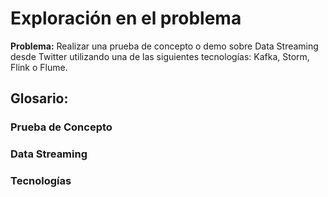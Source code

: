 # Exploración en el problema

**Problema:**
	Realizar una prueba de concepto o demo sobre Data Streaming desde Twitter utilizando una de las siguientes tecnologías: Kafka, Storm, Flink o Flume.

## Glosario:

### Prueba de Concepto

### Data Streaming

### Tecnologías
<!--stackedit_data:
eyJoaXN0b3J5IjpbOTkwNzQ2MDk4LC0yMDg4NzQ2NjEyXX0=
-->